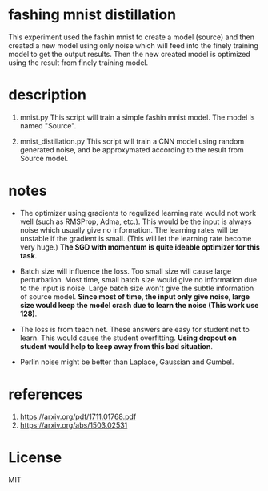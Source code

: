 fashing mnist distillation
===

This experiment used the fashin mnist to create a model (source) and then created a new model using only noise which will feed into the finely training model to get the output results.
Then the new created model is optimized using the result from finely training model.

# description

1. mnist.py
This script will train a simple fashin mnist model. The model is named "Source".

2. mnist_distillation.py
This script will train a CNN model using random generated noise, and be approxymated according to the result from Source model.


# notes
* The optimizer using gradients to regulized learning rate would not work well (such as RMSProp, Adma, etc.). This would be the input is always noise which usually give no information. The learning rates will be unstable if the gradient is small. (This will let the learning rate become very huge.) **The SGD with momentum is quite ideable optimizer for this task**. 

* Batch size will influence the loss. Too small size will cause large perturbation. Most time, small batch size would give no information due to the input is noise. Large batch size won't give the subtle information of source model. **Since most of time, the input only give noise, large size would keep the model crash due to learn the noise (This work use 128)**.

* The loss is from teach net. These answers are easy for student net to learn. This would cause the student overfitting. **Using dropout on student would help to keep away from this bad situation**.

* Perlin noise might be better than Laplace, Gaussian and Gumbel.

# references
1. https://arxiv.org/pdf/1711.01768.pdf
1. https://arxiv.org/abs/1503.02531


# License
MIT

